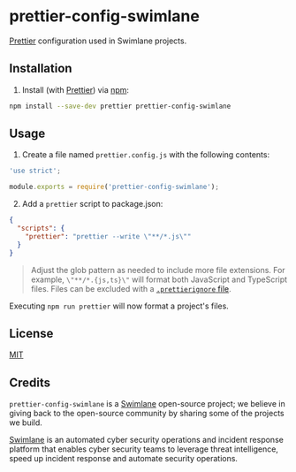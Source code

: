 # prettier-config-swimlane
[Prettier](https://prettier.io/) configuration used in Swimlane projects.

## Installation
1. Install (with [Prettier](https://www.npmjs.com/package/prettier)) via [npm](https://www.npmjs.com/):
```bash
npm install --save-dev prettier prettier-config-swimlane
```

## Usage
1. Create a file named `prettier.config.js` with the following contents:
```javascript
'use strict';

module.exports = require('prettier-config-swimlane');
```

2. Add a `prettier` script to package.json:
```json
{
  "scripts": {
    "prettier": "prettier --write \"**/*.js\""
  }
}
```
> Adjust the glob pattern as needed to include more file extensions.
> For example, `\"**/*.{js,ts}\"` will format both JavaScript and TypeScript files.
> Files can be excluded with a [`.prettierignore` file](https://prettier.io/docs/en/ignore.html#ignoring-files).

Executing `npm run prettier` will now format a project's files.

## License
[MIT](LICENSE)

## Credits
`prettier-config-swimlane` is a [Swimlane](http://swimlane.com) open-source project; we
believe in giving back to the open-source community by sharing some of the
projects we build.

[Swimlane](http://www.swimlane.com) is an automated cyber security operations and incident response
platform that enables cyber security teams to leverage threat intelligence,
speed up incident response and automate security operations.